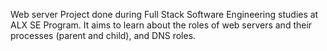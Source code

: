 
Web server Project done during Full Stack Software Engineering studies at ALX SE Program. It aims to learn about the roles of web servers and their processes (parent and child), and DNS roles.
